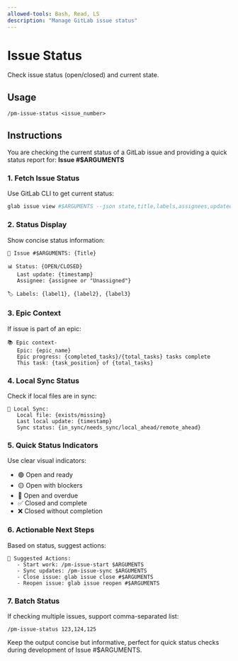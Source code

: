 ```yaml
---
allowed-tools: Bash, Read, LS
description: "Manage GitLab issue status"
---
```


# Issue Status

Check issue status (open/closed) and current state.

## Usage
```
/pm-issue-status <issue_number>
```

## Instructions

You are checking the current status of a GitLab issue and providing a quick status report for: **Issue #$ARGUMENTS**

### 1. Fetch Issue Status
Use GitLab CLI to get current status:
```bash
glab issue view #$ARGUMENTS --json state,title,labels,assignees,updatedAt
```

### 2. Status Display
Show concise status information:
```
🎫 Issue #$ARGUMENTS: {Title}
   
📊 Status: {OPEN/CLOSED}
   Last update: {timestamp}
   Assignee: {assignee or "Unassigned"}
   
🏷️ Labels: {label1}, {label2}, {label3}
```

### 3. Epic Context
If issue is part of an epic:
```
📚 Epic context-
   Epic: {epic_name}
   Epic progress: {completed_tasks}/{total_tasks} tasks complete
   This task: {task_position} of {total_tasks}
```

### 4. Local Sync Status
Check if local files are in sync:
```
💾 Local Sync:
   Local file: {exists/missing}
   Last local update: {timestamp}
   Sync status: {in_sync/needs_sync/local_ahead/remote_ahead}
```

### 5. Quick Status Indicators
Use clear visual indicators:
- 🟢 Open and ready
- 🟡 Open with blockers  
- 🔴 Open and overdue
- ✅ Closed and complete
- ❌ Closed without completion

### 6. Actionable Next Steps
Based on status, suggest actions:
```
🚀 Suggested Actions:
   - Start work: /pm-issue-start $ARGUMENTS
   - Sync updates: /pm-issue-sync $ARGUMENTS
   - Close issue: glab issue close #$ARGUMENTS
   - Reopen issue: glab issue reopen #$ARGUMENTS
```

### 7. Batch Status
If checking multiple issues, support comma-separated list:
```
/pm-issue-status 123,124,125
```

Keep the output concise but informative, perfect for quick status checks during development of Issue #$ARGUMENTS.
